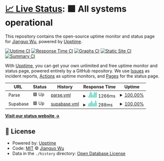 # [📈 Live Status](https://wujianguo.github.io/upptime): <!--live status--> **🟩 All systems operational**

This repository contains the open-source uptime monitor and status page for [Jianguo Wu](http://about.wujianguo.org), powered by [Upptime](https://github.com/upptime/upptime).

[![Uptime CI](https://github.com/wujianguo/upptime/workflows/Uptime%20CI/badge.svg)](https://github.com/wujianguo/upptime/actions?query=workflow%3A%22Uptime+CI%22)
[![Response Time CI](https://github.com/wujianguo/upptime/workflows/Response%20Time%20CI/badge.svg)](https://github.com/wujianguo/upptime/actions?query=workflow%3A%22Response+Time+CI%22)
[![Graphs CI](https://github.com/wujianguo/upptime/workflows/Graphs%20CI/badge.svg)](https://github.com/wujianguo/upptime/actions?query=workflow%3A%22Graphs+CI%22)
[![Static Site CI](https://github.com/wujianguo/upptime/workflows/Static%20Site%20CI/badge.svg)](https://github.com/wujianguo/upptime/actions?query=workflow%3A%22Static+Site+CI%22)
[![Summary CI](https://github.com/wujianguo/upptime/workflows/Summary%20CI/badge.svg)](https://github.com/wujianguo/upptime/actions?query=workflow%3A%22Summary+CI%22)

With [Upptime](https://upptime.js.org), you can get your own unlimited and free uptime monitor and status page, powered entirely by a GitHub repository. We use [Issues](https://github.com/wujianguo/upptime/issues) as incident reports, [Actions](https://github.com/wujianguo/upptime/actions) as uptime monitors, and [Pages](https://wujianguo.github.io/upptime) for the status page.

<!--start: status pages-->
<!-- This summary is generated by Upptime (https://github.com/upptime/upptime) -->
<!-- Do not edit this manually, your changes will be overwritten -->
<!-- prettier-ignore -->
| URL | Status | History | Response Time | Uptime |
| --- | ------ | ------- | ------------- | ------ |
| <img alt="" src="https://icons.duckduckgo.com/ip3/null.ico" height="13"> Parse | 🟩 Up | [parse.yml](https://github.com/wujianguo/upptime/commits/HEAD/history/parse.yml) | <details><summary><img alt="Response time graph" src="./graphs/parse/response-time-week.png" height="20"> 1266ms</summary><br><a href="https://status.apphub.work/history/parse"><img alt="Response time 1986" src="https://img.shields.io/endpoint?url=https%3A%2F%2Fraw.githubusercontent.com%2Fwujianguo%2Fupptime%2FHEAD%2Fapi%2Fparse%2Fresponse-time.json"></a><br><a href="https://status.apphub.work/history/parse"><img alt="24-hour response time 1406" src="https://img.shields.io/endpoint?url=https%3A%2F%2Fraw.githubusercontent.com%2Fwujianguo%2Fupptime%2FHEAD%2Fapi%2Fparse%2Fresponse-time-day.json"></a><br><a href="https://status.apphub.work/history/parse"><img alt="7-day response time 1266" src="https://img.shields.io/endpoint?url=https%3A%2F%2Fraw.githubusercontent.com%2Fwujianguo%2Fupptime%2FHEAD%2Fapi%2Fparse%2Fresponse-time-week.json"></a><br><a href="https://status.apphub.work/history/parse"><img alt="30-day response time 1291" src="https://img.shields.io/endpoint?url=https%3A%2F%2Fraw.githubusercontent.com%2Fwujianguo%2Fupptime%2FHEAD%2Fapi%2Fparse%2Fresponse-time-month.json"></a><br><a href="https://status.apphub.work/history/parse"><img alt="1-year response time 1986" src="https://img.shields.io/endpoint?url=https%3A%2F%2Fraw.githubusercontent.com%2Fwujianguo%2Fupptime%2FHEAD%2Fapi%2Fparse%2Fresponse-time-year.json"></a></details> | <details><summary><a href="https://status.apphub.work/history/parse">100.00%</a></summary><a href="https://status.apphub.work/history/parse"><img alt="All-time uptime 99.99%" src="https://img.shields.io/endpoint?url=https%3A%2F%2Fraw.githubusercontent.com%2Fwujianguo%2Fupptime%2FHEAD%2Fapi%2Fparse%2Fuptime.json"></a><br><a href="https://status.apphub.work/history/parse"><img alt="24-hour uptime 100.00%" src="https://img.shields.io/endpoint?url=https%3A%2F%2Fraw.githubusercontent.com%2Fwujianguo%2Fupptime%2FHEAD%2Fapi%2Fparse%2Fuptime-day.json"></a><br><a href="https://status.apphub.work/history/parse"><img alt="7-day uptime 100.00%" src="https://img.shields.io/endpoint?url=https%3A%2F%2Fraw.githubusercontent.com%2Fwujianguo%2Fupptime%2FHEAD%2Fapi%2Fparse%2Fuptime-week.json"></a><br><a href="https://status.apphub.work/history/parse"><img alt="30-day uptime 100.00%" src="https://img.shields.io/endpoint?url=https%3A%2F%2Fraw.githubusercontent.com%2Fwujianguo%2Fupptime%2FHEAD%2Fapi%2Fparse%2Fuptime-month.json"></a><br><a href="https://status.apphub.work/history/parse"><img alt="1-year uptime 99.99%" src="https://img.shields.io/endpoint?url=https%3A%2F%2Fraw.githubusercontent.com%2Fwujianguo%2Fupptime%2FHEAD%2Fapi%2Fparse%2Fuptime-year.json"></a></details>
| <img alt="" src="https://icons.duckduckgo.com/ip3/null.ico" height="13"> Supabase | 🟩 Up | [supabase.yml](https://github.com/wujianguo/upptime/commits/HEAD/history/supabase.yml) | <details><summary><img alt="Response time graph" src="./graphs/supabase/response-time-week.png" height="20"> 288ms</summary><br><a href="https://status.apphub.work/history/supabase"><img alt="Response time 314" src="https://img.shields.io/endpoint?url=https%3A%2F%2Fraw.githubusercontent.com%2Fwujianguo%2Fupptime%2FHEAD%2Fapi%2Fsupabase%2Fresponse-time.json"></a><br><a href="https://status.apphub.work/history/supabase"><img alt="24-hour response time 243" src="https://img.shields.io/endpoint?url=https%3A%2F%2Fraw.githubusercontent.com%2Fwujianguo%2Fupptime%2FHEAD%2Fapi%2Fsupabase%2Fresponse-time-day.json"></a><br><a href="https://status.apphub.work/history/supabase"><img alt="7-day response time 288" src="https://img.shields.io/endpoint?url=https%3A%2F%2Fraw.githubusercontent.com%2Fwujianguo%2Fupptime%2FHEAD%2Fapi%2Fsupabase%2Fresponse-time-week.json"></a><br><a href="https://status.apphub.work/history/supabase"><img alt="30-day response time 322" src="https://img.shields.io/endpoint?url=https%3A%2F%2Fraw.githubusercontent.com%2Fwujianguo%2Fupptime%2FHEAD%2Fapi%2Fsupabase%2Fresponse-time-month.json"></a><br><a href="https://status.apphub.work/history/supabase"><img alt="1-year response time 314" src="https://img.shields.io/endpoint?url=https%3A%2F%2Fraw.githubusercontent.com%2Fwujianguo%2Fupptime%2FHEAD%2Fapi%2Fsupabase%2Fresponse-time-year.json"></a></details> | <details><summary><a href="https://status.apphub.work/history/supabase">100.00%</a></summary><a href="https://status.apphub.work/history/supabase"><img alt="All-time uptime 100.00%" src="https://img.shields.io/endpoint?url=https%3A%2F%2Fraw.githubusercontent.com%2Fwujianguo%2Fupptime%2FHEAD%2Fapi%2Fsupabase%2Fuptime.json"></a><br><a href="https://status.apphub.work/history/supabase"><img alt="24-hour uptime 100.00%" src="https://img.shields.io/endpoint?url=https%3A%2F%2Fraw.githubusercontent.com%2Fwujianguo%2Fupptime%2FHEAD%2Fapi%2Fsupabase%2Fuptime-day.json"></a><br><a href="https://status.apphub.work/history/supabase"><img alt="7-day uptime 100.00%" src="https://img.shields.io/endpoint?url=https%3A%2F%2Fraw.githubusercontent.com%2Fwujianguo%2Fupptime%2FHEAD%2Fapi%2Fsupabase%2Fuptime-week.json"></a><br><a href="https://status.apphub.work/history/supabase"><img alt="30-day uptime 100.00%" src="https://img.shields.io/endpoint?url=https%3A%2F%2Fraw.githubusercontent.com%2Fwujianguo%2Fupptime%2FHEAD%2Fapi%2Fsupabase%2Fuptime-month.json"></a><br><a href="https://status.apphub.work/history/supabase"><img alt="1-year uptime 100.00%" src="https://img.shields.io/endpoint?url=https%3A%2F%2Fraw.githubusercontent.com%2Fwujianguo%2Fupptime%2FHEAD%2Fapi%2Fsupabase%2Fuptime-year.json"></a></details>

<!--end: status pages-->

[**Visit our status website →**](https://wujianguo.github.io/upptime)

## 📄 License

- Powered by: [Upptime](https://github.com/upptime/upptime)
- Code: [MIT](./LICENSE) © [Jianguo Wu](http://about.wujianguo.org)
- Data in the `./history` directory: [Open Database License](https://opendatacommons.org/licenses/odbl/1-0/)
